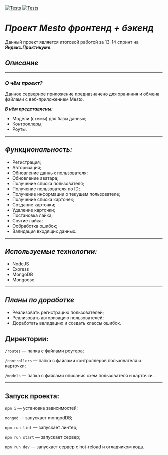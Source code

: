 [![Tests](https://github.com/ddenyy/express-mesto-gha/actions/workflows/tests-13-sprint.yml/badge.svg)](https://github.com/ddenyy/express-mesto-gha/actions/workflows/tests-13-sprint.yml) [![Tests](https://github.com/yandex-praktikum/express-mesto-gha/actions/workflows/tests-14-sprint.yml/badge.svg)](https://github.com/yandex-praktikum/express-mesto-gha/actions/workflows/tests-14-sprint.yml)

# ***Проект Mesto фронтенд + бэкенд***
Данный проект является итоговой работой за 13-14 спринт на ***Яндекс.Практикуме***.
## *Описание*
----
### ***О чём проект?***

Данное серверное приложение предназначено для храниния и обмена файлами с вэб-приложением Mesto.

***В нём представлены:***

* Модели (схемы) для базы данных;
* Контроллеры;
* Роуты.

---
## *Функциональность:*
* Регистрация;
* Авторизация;
* Обновление данных пользователя;
* Обновление аватара;
* Получение списка пользователя;
* Получение пользователя по ID;
* Получение информации о текущем пользователе;
* Получение списка карточек;
* Создание карточки;
* Удаление карточки;
* Постановка лайка;
* Снятие лайка;
* Ообработка ошибок;
* Валидация входящих данных.
---
## *Используемые технологии:*

* NodeJS
* Express
* MongoDB
* Mongoose
---
## *Планы по доработке*
* Реализовать регистрацию пользователей;
* Реализовать авторизацию пользователей;
* Доработать валидацию и создать классы ошибок.
## Директории:

`/routes` — папка с файлами роутера;

`/controllers` — папка с файлами контроллеров пользователя и карточки; 

`/models` — папка с файлами описания схем пользователя и карточки.

---
## Запуск проекта:
`npm i` — установка зависимостей;

`mongod` — запускает mongodDB;

`npm run lint` — запускает линтер;

`npm run start` — запускает сервер;

`npm run dev` — запускает сервер с hot-reload и отладчиком кода.

